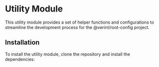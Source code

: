 # Utility Module

This utility module provides a set of helper functions and configurations to streamline the development process for the @verint/root-config project.

## Installation

To install the utility module, clone the repository and install the dependencies:
